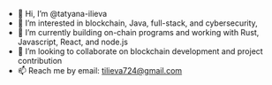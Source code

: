 - 👋 Hi, I’m @tatyana-ilieva
- 👀 I’m interested in blockchain, Java, full-stack, and cybersecurity, 
- 🌱 I’m currently building on-chain programs and working with Rust, Javascript, React, and node.js
- 💞️ I’m looking to collaborate on blockchain development and project contribution
- 📫 Reach me by email: tilieva724@gmail.com

<!---
tatyana-ilieva/tatyana-ilieva is a ✨ special ✨ repository because its `README.md` (this file) appears on your GitHub profile.
You can click the Preview link to take a look at your changes.
--->
